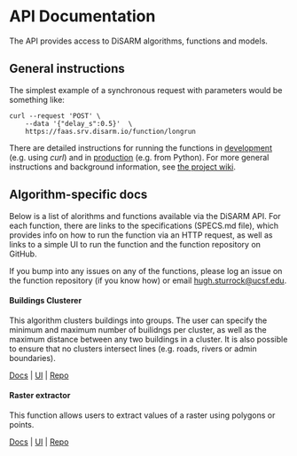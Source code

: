 # API Documentation

The API provides access to DiSARM algorithms, functions and models.

## General instructions

The simplest example of a synchronous request with parameters would be something like:

```
curl --request 'POST' \
    --data '{"delay_s":0.5}'  \
    https://faas.srv.disarm.io/function/longrun
```

There are detailed instructions for running the functions in [development](https://github.com/disarm-platform/functions-for-openfaas/wiki/Running-deployed-functions-for-development-and-testing) (e.g. using _curl_) and in [production](https://github.com/disarm-platform/functions-for-openfaas/wiki/Running-deployed-functions-in-production) (e.g. from Python). For more general instructions and background information, see [the project wiki](https://github.com/disarm-platform/functions-for-openfaas/wiki).

## Algorithm-specific docs

Below is a list of alorithms and functions available via the DiSARM API. For each function, there are links to the specifications (SPECS.md file), which provides info on how to run the function via an HTTP request, as well as links to a simple UI to run the function and the function repository on GitHub.

If you bump into any issues on any of the functions, please log an issue on the function repository (if you know how) or email [hugh.sturrock@ucsf.edu](mailto:hugh.sturrock@ucsf.edu).

#### Buildings Clusterer

This algorithm clusters buildings into groups. The user can specify the minimum and maximum number of builidngs per cluster, as well as the maximum distance between any two buildings in a cluster. It is also possible to ensure that no clusters intersect lines (e.g. roads, rivers or admin boundaries).

[Docs](https://github.com/disarm-platform/fn-dbscan-clusterer/blob/master/SPECS.md) | [UI](https://disarm.shinyapps.io/ui-dbscan-clusterer) | [Repo](https://github.com/disarm-platform/fn-dbscan-clusterer)

#### Raster extractor

This function allows users to extract values of a raster using polygons or points.

[Docs](https://github.com/disarm-platform/fn-raster-vector-summary-stats/blob/master/SPECS.md) | [UI](https://disarm.shinyapps.io/ui-raster-polygon-extractor/) | [Repo](https://github.com/disarm-platform/fn-raster-vector-summary-stats)
